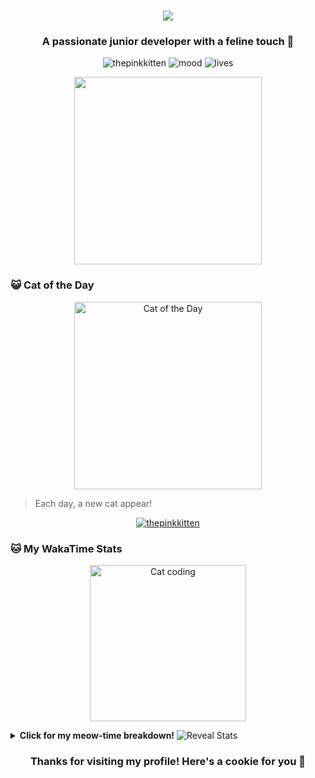 <h1 align="center">
  <a href="https://git.io/typing-svg">
    <img src="https://readme-typing-svg.herokuapp.com/?lines=Meow!+I'm+The+Pink+Cat+🐱💖;Full-stack+developer+in+training;Always+learning,+always+coding;Turning+caffeine+into+code+☕💻;Debugging+like+a+curious+kitten+🕵️;Building+pawsome+web+apps+🐾;Master+of+the+keyboard+walk+⌨️;Napping+between+git+pushes+😴&center=true&size=20&color=f94877&width=500&duration=3000&pause=1000">
  </a>
</h1>

<h3 align="center">A passionate junior developer with a feline touch 🐾</h3>

<p align="center">
  <img src="https://komarev.com/ghpvc/?username=thepinkkitten&label=Profile%20views&color=ff69b4&style=flat" alt="thepinkkitten" />
  <img src="https://img.shields.io/badge/Mood-Purrrfect-ff69b4" alt="mood" />
  <img src="https://img.shields.io/badge/Lives-9-ff69b4" alt="lives" />
</p>

<p align="center">
  <img src="https://media.giphy.com/media/WUlplcMpOCEmTGBtBW/giphy.gif" width="300">
</p>

### 😺 Cat of the Day

<p align="center">
  <img src="https://api.thecatapi.com/v1/images/search?format=src&mime_types=image/jpg" width="300" alt="Cat of the Day">
</p>

> Each day, a new cat appear!

<p align="center">
  <a href="https://github.com/ryo-ma/github-profile-trophy">
    <img src="https://github-profile-trophy.vercel.app/?username=thepinkkitten&theme=dracula&column=7&no-frame=true&no-bg=true" alt="thepinkkitten" />
  </a>
</p>

### 🐱 My WakaTime Stats

<p align="center">
  <img src="https://media.giphy.com/media/3oEduSbSGpGaRX2Vri/giphy.gif" width="250" alt="Cat coding" />
</p>

<details>
  <summary>
    <b>Click for my meow-time breakdown!</b>
    <img src="https://img.shields.io/badge/Reveal-Purrfectly%20Hidden-ff69b4?style=flat" alt="Reveal Stats" />
  </summary>
  
  <!--START_SECTION:waka-->
  ```text
  (Your WakaTime stats auto-insert here)
  ```
  <!--END_SECTION:waka-->

  <p align="center">
    <img src="https://img.shields.io/badge/Total%20Coding%20Time-Meow%20Hours-ff69b4?style=flat" alt="Total Coding Time"/>
    <img src="https://img.shields.io/badge/Caffeine%20Level-High-ff69b4?style=flat" alt="Caffeine Level"/>
  </p>
</details>

<h3 align="center">Thanks for visiting my profile! Here's a cookie for you 🍪</h3>
